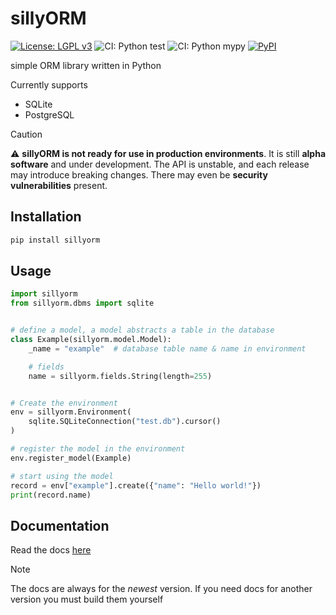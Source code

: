 # sillyORM

[![License: LGPL v3](https://img.shields.io/badge/License-LGPL_v3-blue.svg)](https://www.gnu.org/licenses/lgpl-3.0)
![CI: Python test](https://github.com/theverygaming/sillyORM/actions/workflows/test.yml/badge.svg)
![CI: Python mypy](https://github.com/theverygaming/sillyORM/actions/workflows/typecheck.yml/badge.svg)
[![PyPI](https://img.shields.io/pypi/v/sillyorm.svg)](https://pypi.org/project/sillyORM/)

simple ORM library written in Python

Currently supports

- SQLite
- PostgreSQL

> [!CAUTION]
> :warning: **sillyORM is not ready for use in production environments**.
> It is still **alpha software** and under development.
> The API is unstable, and each release may introduce breaking changes.
> There may even be **security vulnerabilities** present.

## Installation

```bash
pip install sillyorm
```

## Usage

```python
import sillyorm
from sillyorm.dbms import sqlite


# define a model, a model abstracts a table in the database
class Example(sillyorm.model.Model):
    _name = "example"  # database table name & name in environment

    # fields
    name = sillyorm.fields.String(length=255)


# Create the environment
env = sillyorm.Environment(
    sqlite.SQLiteConnection("test.db").cursor()
)

# register the model in the environment
env.register_model(Example)

# start using the model
record = env["example"].create({"name": "Hello world!"})
print(record.name)
```

## Documentation

Read the docs [here](https://theverygaming.github.io/sillyORM/)

> [!NOTE]
> The docs are always for the _newest_ version.
> If you need docs for another version you must build them yourself
